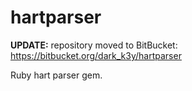 hartparser
==========

<b>UPDATE:</b> repository moved to BitBucket: https://bitbucket.org/dark_k3y/hartparser

Ruby hart parser gem.
